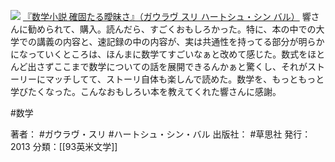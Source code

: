 [![](https://images-fe.ssl-images-amazon.com/images/I/31rmeDS0aTL._SL160_.jpg)](http://www.amazon.co.jp/exec/obidos/ASIN/4794219555/choiyaki81-22/ref=nosim)
[『数学小説 確固たる曖昧さ』（ガウラヴ スリ ハートシュ・シン バル）](http://www.amazon.co.jp/exec/obidos/ASIN/4794219555/choiyaki81-22/ref=nosim)
響さんに勧められて、購入。読んだら、すごくおもしろかった。特に、本の中での大学での講義の内容と、速記録の中の内容が、実は共通性を持ってる部分が明らかになっていくところは、ほんまに数学てすごいなぁと改めて感じた。数式をほとんど出さずここまで数学についての話を展開できるんかぁと驚くし、それがストーリーにマッチしてて、ストーリ自体も楽しんで読めた。数学を、もっともっと学びたくなった。こんなおもしろい本を教えてくれた響さんに感謝。

#数学 

著者： #ガウラヴ・スリ #ハートシュ・シン・バル 
出版社： #草思社
発行：2013
分類：[[93英米文学]]
